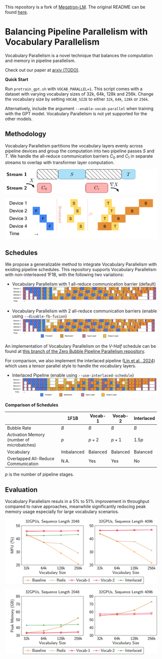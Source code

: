 This repository is a fork of [Megatron-LM](https://github.com/NVIDIA/Megatron-LM/). The original README can be found [here](https://github.com/sail-sg/zero-bubble-pipeline-parallelism/blob/main/Megatron.md).

# Balancing Pipeline Parallelism with Vocabulary Parallelism

Vocabulary Parallelism is a novel technique that balances the computation and memory in pipeline parallelism.

Check out our paper at [arxiv (TODO)]().

**Quick Start**

Run `pretrain_gpt.sh` with `VOCAB_PARALLEL=1`. This script comes with a dataset with varying vocabulary sizes of 32k, 64k, 128k and 256k. Change the vocabulary size by setting `VOCAB_SIZE` to either `32k`, `64k`, `128k` or `256k`.

Alternatively, include the argument `--enable-vocab-parallel` when training with the GPT model. Vocabulary Parallelism is not yet supported for the other models.

## Methodology

Vocabulary Parallelism partitions the vocabulary layers evenly across pipeline devices and group the computation into two pipeline passes $S$ and $T$. We handle the all-reduce communication barriers $C_0$ and $C_1$ in separate streams to overlap with transformer layer computation.

![](images/st-passes-2.png)

![](images/st-passes-1.png)


## Schedules

We propose a generalizable method to integrate Vocabulary Parallelism with existing pipeline schedules. This repository supports Vocabulary Parallelism with non-interleaved 1F1B, with the following two variations:

- Vocabulary Parallelism with 1 all-reduce communication barrier (default)
  ![Vocabulary Parallelism with 1 all-reduce communication barrier](images/schedule-vocab-1.png)

- Vocabulary Parallelism with 2 all-reduce communication barriers (enable using `--disable-fb-fusion`)
  ![Vocabulary Parallelism with 2 all-reduce communication barriers](images/schedule-vocab-2.png)

An implementation of Vocabulary Parallelism on the *V-Half* schedule can be found at [this branch of the Zero Bubble Pipeline Parallelism repository](https://github.com/sail-sg/zero-bubble-pipeline-parallelism/tree/v-half-vocab).

For comparison, we also implement the interlaced pipeline ([Lin et al., 2024](https://www.usenix.org/conference/osdi24/presentation/lin-zhiqi)) which uses a tensor parallel style to handle the vocabulary layers.

- Interlaced Pipeline (enable using `--use-interlaced-schedule`)
  ![Vocabulary Parallelism with 2 all-reduce communication barriers](images/schedule-interlaced.png)


**Comparison of Schedules**

|   | 1F1B | Vocab-1 | Vocab-2 | Interlaced |
| - | ---- | ------- | ------- | ---------- |
| Bubble Rate | $B$ | $B$ | $B$ | $B$ |
| Activation Memory (number of microbatches) | $p$ | $p + 2$ | $p + 1$ | $1.5p$ |
| Vocabulary | Imbalanced | Balanced | Balanced | Balanced |
| Overlapped All-Reduce Communication | N.A. | Yes | Yes | No |

$p$ is the number of pipeline stages.

## Evaluation

Vocabulary Parallelism resuls in a 5% to 51% improvement in throughput compared to naive approaches, meanwhile significantly reducing peak memory usage especially for large vocabulary scenarios.

![](images/expt-pp32-flops.png)

![](images/expt-pp32-mem.png)

